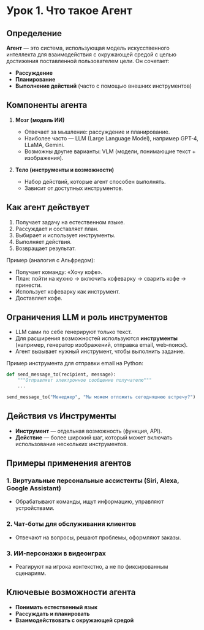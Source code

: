 # Урок 1. Что такое Агент

## Определение

**Агент** — это система, использующая модель искусственного интеллекта для взаимодействия с окружающей средой с целью достижения поставленной пользователем цели. Он сочетает:

* **Рассуждение**
* **Планирование**
* **Выполнение действий** (часто с помощью внешних инструментов)

## Компоненты агента

1. **Мозг (модель ИИ)**

   * Отвечает за мышление: рассуждение и планирование.
   * Наиболее часто — LLM (Large Language Model), например GPT‑4, LLaMA, Gemini.
   * Возможны другие варианты: VLM (модели, понимающие текст + изображения).

2. **Тело (инструменты и возможности)**

   * Набор действий, которые агент способен выполнять.
   * Зависит от доступных инструментов.

## Как агент действует

1. Получает задачу на естественном языке.
2. Рассуждает и составляет план.
3. Выбирает и использует инструменты.
4. Выполняет действия.
5. Возвращает результат.

Пример (аналогия с Альфредом):

* Получает команду: «Хочу кофе».
* План: пойти на кухню → включить кофеварку → сварить кофе → принести.
* Использует кофеварку как инструмент.
* Доставляет кофе.

## Ограничения LLM и роль инструментов

* LLM сами по себе генерируют только текст.
* Для расширения возможностей используются **инструменты** (например, генератор изображений, отправка email, web‑поиск).
* Агент вызывает нужный инструмент, чтобы выполнить задание.

Пример инструмента для отправки email на Python:

```python
def send_message_to(recipient, message):
    """Отправляет электронное сообщение получателю"""
    ...

send_message_to("Менеджер", "Мы можем отложить сегодняшнюю встречу?")
```

## Действия vs Инструменты

* **Инструмент** — отдельная возможность (функция, API).
* **Действие** — более широкий шаг, который может включать использование нескольких инструментов.

## Примеры применения агентов

### 1. Виртуальные персональные ассистенты (Siri, Alexa, Google Assistant)

* Обрабатывают команды, ищут информацию, управляют устройствами.

### 2. Чат‑боты для обслуживания клиентов

* Отвечают на вопросы, решают проблемы, оформляют заказы.

### 3. ИИ‑персонажи в видеоиграх

* Реагируют на игрока контекстно, а не по фиксированным сценариям.

## Ключевые возможности агента

* **Понимать естественный язык**
* **Рассуждать и планировать**
* **Взаимодействовать с окружающей средой**
